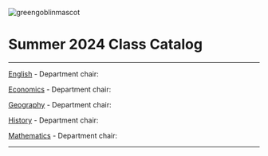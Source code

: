 ![greengoblinmascot](media/gg.jpeg)
# Summer 2024 Class Catalog
---

[English](english.md) - Department chair: <mazvi10>

[Economics](economics.md) - Department chair: <github username> 

[Geography](geography.md) - Department chair: <github username>

[History](history.md) - Department chair: <github username>

[Mathematics](math.md) - Department chair: <github username>

---
